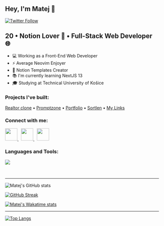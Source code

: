 ## Hey, I'm Matej 👋

[![Twitter Follow](https://img.shields.io/twitter/follow/BendikMatej?color=1DA1F2&logo=twitter&style=for-the-badge)](https://twitter.com/intent/follow?original_referer=https%3A%2F%2Fgithub.com%2FBendikMatej&screen_name=BendikMatej)

## 20 • Notion Lover 🤍 • Full-Stack Web Developer 🌐 
 
- 💻 Working as a Front-End Web Developer
- ⚡ Average Neovim Enjoyer
- 📄 Notion Templates Creator
- 📚 I'm currently learning NextJS 13
- 🎓 Studying at Technical University of Košice

### Projects I've built:

<a href="https://realtor-clone.matejbendik.com" target="_blank">Realtor clone</a>
•
<a href="https://promptzone.matejbendik.com" target="_blank">Promptzone</a>
•
<a href="https://www.matejbendik.com" target="_blank">Portfolio</a>
•
<a href="https://sortlen.matejbendik.com" target="_blank">Sortlen</a>
•
<a href="https://links.matejbendik.com" target="_blank">My Links</a>

### Connect with me:

<p align="left">
  <a href="https://www.twitter.com/BendikMatej" target="_blank" rel="noreferrer">
    <img src="https://skillicons.dev/icons?i=twitter" width="40px" />
  </a>
 &nbsp;
 <a href="https://www.linkedin.com/in/matejbendik/" target="_blank" rel="noreferrer">
    <img src="https://skillicons.dev/icons?i=linkedin" width="40px"/>
  </a>
 &nbsp;
 <a href="http://www.instagram.com/matejbendik" target="_blank" rel="noreferrer">
    <img src="https://skillicons.dev/icons?i=instagram" width="40px"/>
  </a>
</p>

### Languages and Tools:

<p align="left">
  <a href="https://skillicons.dev">
    <img src="https://skillicons.dev/icons?i=js,ts,react,nextjs,astro,tailwind,nodejs,express,mongodb,firebase,figma" />
  </a>
</p>
<br/>

---
![Matej's GitHub stats](https://github-readme-stats.vercel.app/api?username=MatejBendik&show_icons=true&theme=react&count_private=true&hide_border=true)

[![GitHub Streak](https://github-readme-streak-stats.herokuapp.com?user=MatejBendik&theme=react&hide_border=true&border_radius=5)](https://git.io/streak-stats)

[![Matej's Wakatime stats](https://github-readme-stats.vercel.app/api/wakatime?username=Matej&langs_count=4&theme=react&hide_border=true&border_radius=5&layout=default&custom_title=Weekly%20Wakatime%20Stats)](https://github.com/anuraghazra/github-readme-stats)
 
---
[![Top Langs](https://github-readme-stats.vercel.app/api/top-langs/?username=MatejBendik&layout=compact&langs_count=6&theme=react&hide_border=true&hide=Hack)](https://github.com/anuraghazra/github-readme-stats)
